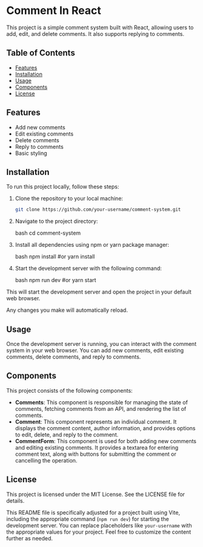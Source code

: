 # Comment In React

This project is a simple comment system built with React, allowing users to add, edit, and delete comments. It also supports replying to comments.

## Table of Contents

- [Features](#features)
- [Installation](#installation)
- [Usage](#usage)
- [Components](#components)
- [License](#license)

## Features

- Add new comments
- Edit existing comments
- Delete comments
- Reply to comments
- Basic styling

## Installation

To run this project locally, follow these steps:

1. Clone the repository to your local machine:

   ```bash
   git clone https://github.com/your-username/comment-system.git

2. Navigate to the project directory:   
   
   bash 
   cd comment-system    

3. Install all dependencies using npm or yarn package manager:

   bash
   npm install
   #or
   yarn install

4. Start the development server with the following command:

   bash
   npm run dev
   #or
   yarn start

This will start the development server and open the project in your default web browser.

Any changes you make will automatically reload.

## Usage

Once the development server is running, you can interact with the comment system in your web browser. You can add new comments, edit existing comments, delete comments, and reply to comments.

## Components

This project consists of the following components:

- **Comments**: This component is responsible for managing the state of comments, fetching comments from an API, and rendering the list of comments.
- **Comment**: This component represents an individual comment. It displays the comment content, author information, and provides options to edit, delete, and reply to the comment.
- **CommentForm**: This component is used for both adding new comments and editing existing comments. It provides a textarea for entering comment text, along with buttons for submitting the comment or cancelling the operation.

## License

This project is licensed under the MIT License. See the LICENSE file for details.

This README file is specifically adjusted for a project built using Vite, including the appropriate command (`npm run dev`) for starting the development server. You can replace placeholders like `your-username` with the appropriate values for your project. Feel free to customize the content further as needed.
